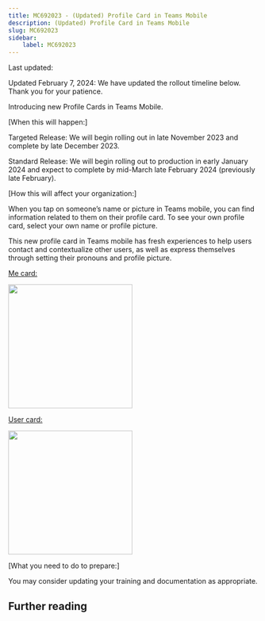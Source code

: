 ```yaml
---
title: MC692023 - (Updated) Profile Card in Teams Mobile
description: (Updated) Profile Card in Teams Mobile
slug: MC692023
sidebar:
    label: MC692023
---
```



Last updated: 

<p>Updated February 7, 2024: We have updated the rollout timeline below. Thank you for your patience.</p><p>Introducing new Profile Cards in Teams Mobile.<br></p><p>[When this will happen:]</p><p>Targeted Release: We will begin rolling out in late November 2023 and complete by late December 2023.</p><p>Standard Release: We will begin rolling out to production in early January 2024 and expect to complete by mid-March late February 2024 (previously late February).</p><p>[How this will affect your organization:]</p><p>When you tap on someone’s name or picture in Teams mobile, you can find information related to them on their profile card. To see your own profile card, select your own name or profile picture.</p><p>This new profile card in Teams mobile has fresh experiences to help users contact and contextualize other users, as well as express themselves through setting their pronouns and profile picture.</p><p><u>Me card:</u></p><p><img src="https://img-prod-cms-rt-microsoft-com.akamaized.net/cms/api/am/imageFileData/RW1eHmB?" style="width: 250px;"><br></p><p><u>User card:</u></p><p><img src="https://img-prod-cms-rt-microsoft-com.akamaized.net/cms/api/am/imageFileData/RW1eEHn?" style="width: 250px;"></p><p>[What you need to do to prepare:]</p><p>You may consider updating your training and documentation as appropriate.</p>

## Further reading
